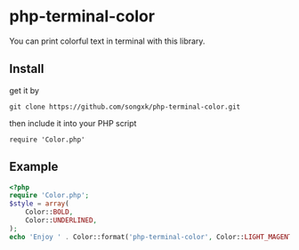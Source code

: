 # php-terminal-color
You can print colorful text in terminal with this library.

## Install

get it by

`git clone https://github.com/songxk/php-terminal-color.git`

then include it into your PHP script

`require 'Color.php'`

## Example

``` php
<?php
require 'Color.php';
$style = array(
    Color::BOLD,
    Color::UNDERLINED,
);
echo 'Enjoy ' . Color::format('php-terminal-color', Color::LIGHT_MAGENTA, $style),' library';'''')'')
```
